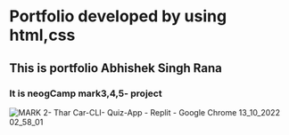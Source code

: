  <h1>Portfolio developed by using html,css</h1>
 <h2>This is portfolio Abhishek Singh Rana </h2> 
 <h3>It is neogCamp mark3,4,5- project</h3>
 
 ![MARK 2- _Thar Car-CLI_- Quiz-App - Replit - Google Chrome 13_10_2022 02_58_01](https://user-images.githubusercontent.com/109124944/195566820-0ff5ffd7-c84c-47b9-8b64-d1f6c4277f95.png)
